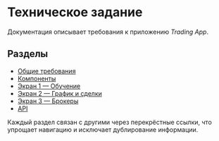 # Техническое задание

Документация описывает требования к приложению *Trading App*.

## Разделы
- [Общие требования](general_requirements.md)
- [Компоненты](components.md)
- [Экран 1 — Обучение](screen_1_learning.md)
- [Экран 2 — График и сделки](screen_2_trading.md)
- [Экран 3 — Брокеры](screen_3_brokers.md)
- [API](api.md)

Каждый раздел связан с другими через перекрёстные ссылки, что упрощает навигацию и исключает дублирование информации.
